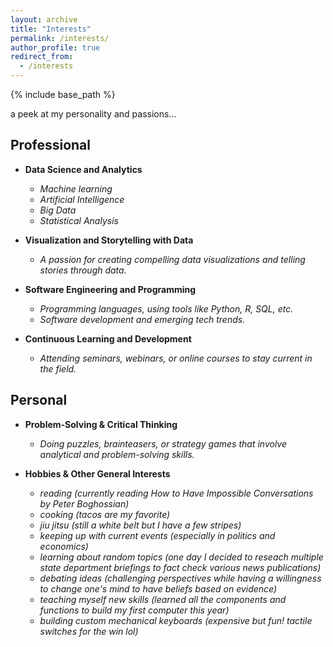 ```yaml
---
layout: archive
title: "Interests"
permalink: /interests/
author_profile: true
redirect_from:
  - /interests
---
```


{% include base_path %}
  
a peek at my personality and passions...

## Professional

- **Data Science and Analytics**
  - *Machine learning*
  - *Artificial Intelligence*
  - *Big Data*
  - *Statistical Analysis*
 
- **Visualization and Storytelling with Data**
  - *A passion for creating compelling data visualizations and telling stories through data.*

- **Software Engineering and Programming**
  - *Programming languages, using tools like Python, R, SQL, etc.*
  - *Software development and emerging tech trends.*

- **Continuous Learning and Development**
  - *Attending seminars, webinars, or online courses to stay current in the field.*
   

     
## Personal

- **Problem-Solving & Critical Thinking**
  - *Doing puzzles, brainteasers, or strategy games that involve analytical and problem-solving skills.*

- **Hobbies & Other General Interests**
  - *reading (currently reading How to Have Impossible Conversations by Peter Boghossian)*
  - *cooking (tacos are my favorite)*
  - *jiu jitsu (still a white belt but I have a few stripes)*
  - *keeping up with current events (especially in politics and economics)*
  - *learning about random topics (one day I decided to reseach multiple state department briefings to fact check various news publications)*
  - *debating ideas (challenging perspectives while having a willingness to change one's mind to have beliefs based on evidence)*
  - *teaching myself new skills (learned all the components and functions to build my first computer this year)*
  - *building custom mechanical keyboards (expensive but fun! tactile switches for the win lol)*

